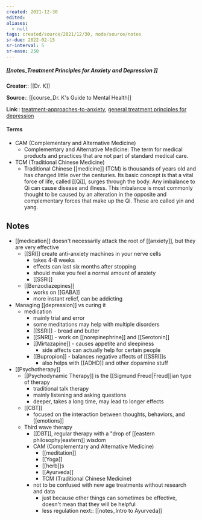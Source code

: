 ```yaml
---
created: 2021-12-30 
edited: 
aliases:
  - null
tags: created/source/2021/12/30, node/source/notes
sr-due: 2022-02-15
sr-interval: 5
sr-ease: 250
---
```


##### [[notes_Treatment Principles for Anxiety and Depression ]]

**Creator**:: [[Dr. K]]
 
**Source**:: [[course_Dr. K's Guide to Mental Health]]

**Link**:: [treatment-approaches-to-anxiety](https://coaching.healthygamer.gg/guide/lessons/treatment-approaches-to-anxiety), [general treatment principles for depression](https://coaching.healthygamer.gg/guide/lessons/general-treatment-principles)

#### Terms
- CAM (Complementary and Alternative Medicine)
	- Complementary and Alternative Medicine: The term for medical products and practices that are not part of standard medical care.
- TCM (Traditional Chinese Medicine)
	- Traditional Chinese [[medicine]] (TCM) is thousands of years old and has changed little over the centuries. Its basic concept is that a vital force of life, called [[Qi]], surges through the body. Any imbalance to Qi can cause disease and illness. This imbalance is most commonly thought to be caused by an alteration in the opposite and complementary forces that make up the Qi. These are called yin and yang.

## Notes

- [[medication]] doesn't necessarily attack the root of [[anxiety]], but they are very effective
	- [[SRI]] create anti-anxiety machines in your nerve cells
		- takes 4-8 weeks
		- effects can last six months after stopping
		- should make you feel a normal amount of anxiety
		- [[SSRI]]
	- [[Benzodiazepines]]
		- works on [[GABA]]
		- more instant relief, can be addicting
- Managing [[depression]] vs curing it
	- medication
		- mainly trial and error
		- some meditations may help with multiple disorders
		- [[SSRI]] - bread and butter
		- [[SNRI]] - work on [[norepinephrine]] and [[Serotonin]]
		- [[Mirtazapine]] - causes appetite and sleepiness
			- side affects can actually help for certain people
		- [[Bupropion]] - balances negative affects of [[SSRI]]s 
			- also helps with [[ADHD]] and other dopamine stuff
- [[Psychotherapy]]  
	- [[Psychodynamic Therapy]] is the [[Sigmund Freud|Freud]]ian type of therapy
		- traditional talk therapy
		- mainly listening and asking questions
		- deeper, takes a long time, may lead to longer effects
	- [[CBT]]
		- focused on the interaction between thoughts, behaviors, and [[emotions]]
	- Third wave therapy
		- [[DBT]], regular therapy with a "drop of [[eastern philosophy|eastern]] wisdom
		- CAM (Complementary and Alternative Medicine)
			- [[meditation]]
			- [[Yoga]] 
			- [[herb]]s
			- [[Ayurveda]]
			- TCM (Traditional Chinese Medicine)
		- not to be confused with new age treatments without research and data
			- just because other things can sometimes be effective, doesn't mean that they will be helpful
			- less regulation
next:: [[notes_Intro to Ayurveda]]
